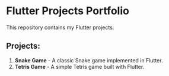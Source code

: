 # Flutter Projects Portfolio

This repository contains my Flutter projects:

## Projects:
1. **Snake Game**  - A classic Snake game implemented in Flutter.
2. **Tetris Game** - A simple Tetris game built with Flutter.

